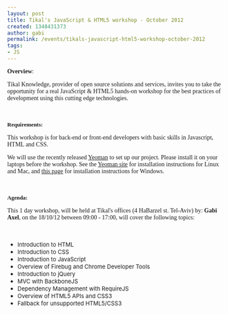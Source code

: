 ```yaml
---
layout: post
title: Tikal's JavaScript & HTML5 workshop - October 2012
created: 1348431373
author: gabi
permalink: /events/tikals-javascript-html5-workshop-october-2012
tags:
- JS
---
```

<p><span style="font-family: Verdana;"><strong>Overview</strong>: </span></p>
<p><span style="font-family: Verdana;">Tikal Knowledge, provider of open source solutions and services, invites you to take the </span><span style="font-family: Verdana;">opportunity for a real JavaScript &amp; HTML5 hands-on workshop for the best practices </span><span style="font-family: Verdana;">of development using this cutting edge technologies.</span></p>
<p>&nbsp;</p>
<p><span style="font-family: Verdana;"><span style="font-size: small;"><strong>Requirements: </strong></span></span></p>
<p><span style="font-family: Verdana;">This workshop is for back-end or front-end developers with basic skills in Javascript, HTML and CSS.</span></p>
<p><span style="font-family: Verdana;">We will use the recently released </span><a href="http://yeoman.io"><span style="font-family: Verdana;">Yeoman</span></a><span style="font-family: Verdana;"> to set up our project. Please install it on your laptops before the workshop. See the </span><a href="http://yeoman.io"><span style="font-family: Verdana;">Yeoman site</span></a><span style="font-family: Verdana;"> for installation instructions for Linux and Mac, and </span><a href="http://www.decodize.com/css/installing-yeoman-front-end-development-stack-windows/"><span style="font-family: Verdana;">this page</span></a><span style="font-family: Verdana;"> for installation instructions for Windows.</span></p>
<p>&nbsp;</p>
<p><span style="font-family: Verdana;"><span style="font-size: small;"><strong>Agenda: </strong></span></span></p>
<p><span style="font-family: Verdana;">This 1 day workshop, will be held at Tikal&#39;s offices (4 HaBarzel st. Tel-Aviv) by:&nbsp;<strong>Gabi Axel</strong>, on the 18/10/12 between 09:00 - 17:00, will cover the following topics:</span></p>
<p>&nbsp;</p>
<ul>
	<li>
		<span style="font-size: small; ">Introduction to HTML</span></li>
	<li>
		<span style="font-size: small; ">Introduction to CSS</span></li>
	<li>
		<span style="font-size: small; ">Introduction to JavaScript</span></li>
	<li>
		<span style="font-size: small; ">Overview of Firebug and Chrome Developer Tools</span></li>
	<li>
		<span style="font-size: small; ">Introduction to jQuery</span></li>
	<li>
		<span style="font-size: small; ">MVC with BackboneJS</span></li>
	<li>
		<span style="font-size: small; ">Dependency Management with RequireJS</span></li>
	<li>
		<span style="font-size: small; ">Overview of HTML5 APIs and CSS3</span></li>
	<li>
		<span style="font-size: small; ">Fallback for unsupported HTML5/CSS3</span></li>
</ul>
<p>&nbsp;</p>
<p>&nbsp;</p>
<p><a href="http://www.meetup.com/Tikal-TCE/events/83733582/"><img alt="" border="0" src="{{ asset_path upload/1/Screen%20shot%202012-05-31%20at%2010.54.48%20AM.png }} /></a></p>
<p>&nbsp;</p>
<p>&nbsp;</p>
<p>&nbsp;</p>
